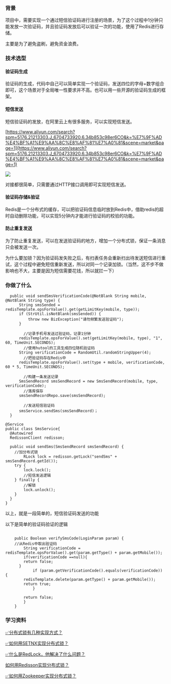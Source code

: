 ### 背景


项目中，需要实现一个通过短信验证码进行注册的场景，为了这个过程中1分钟只能发放一次验证码，并且验证码发放后可以验证一次的功能，使用了Redis进行存储。



主要是为了避免盗刷，避免资金浪费。



### 技术选型


#### 验证码生成


验证码的生成，代码中自己可以简单实现一个验证码，发送四位的字母+数字组合即可，这个场景对于全局唯一性要求并不高。也可以用一些开源的验证码生成的框架。



#### 短信发送
短信验证码的发放，在阿里云上有很多服务，可以实现短信发送。



[https://www.aliyun.com/search?spm=5176.21213303.J_6704733920.6.34b853c98er6CO&k=%E7%9F%AD%E4%BF%A1%E9%AA%8C%E8%AF%81%E7%A0%81&scene=market&page=1](https://www.aliyun.com/search?spm=5176.21213303.J_6704733920.6.34b853c98er6CO&k=%E7%9F%AD%E4%BF%A1%E9%AA%8C%E8%AF%81%E7%A0%81&scene=market&page=1)





![](https://cdn.nlark.com/yuque/0/2023/png/5378072/1693112003377-d243f86d-fc21-4b34-a498-f5de2164bead.png)



对接都很简单，只需要通过HTTP接口调用即可实现短信发送。



#### 验证码存储&验证


Redis是一个分布式的缓存，可以把验证码信息临时放到Redis中，借助redis的超时自动删除功能，可以实现5分钟内才能进行验证码的校验的功能。





#### 防止重复发送


为了防止重复发送，可以在发送验证码的地方，增加一个分布式锁，保证一条消息只会被发送一次。



为什么要加锁？因为验证码发失败之后，有扫表任务会重新扫出待发送短信进行重试，这个过程中避免短信重新发送，所以对同一个记录加锁。（当然，这不步不做影响也不大，主要是因为短信需要花钱，所以就拦一下）



### 你做了什么


```plain
  public void sendSmsVerificationCode(@NotBlank String mobile, @NotBlank String type) {
      String smsSended = redisTemplate.opsForValue().get(getLimitKey(mobile, type));
      if (StrUtil.isNotBlank(smsSended)) {
          throw new BizException("请勿频繁发送验证码");
      }

    	//记录手机号发送过验证码，记录1分钟
      redisTemplate.opsForValue().set(getLimitKey(mobile, type), "1", 60, TimeUnit.SECONDS);
    	//使用hutool的工具生成四位随机验证码
      String verificationCode = RandomUtil.randomStringUpper(4);
    	//把验证码存在Redis中
      redisTemplate.opsForValue().set(type + mobile, verificationCode, 60 * 5, TimeUnit.SECONDS);

    	//构建一条发送记录
      SmsSendRecord smsSendRecord = new SmsSendRecord(mobile, type, verificationCode);
    	//落库保存
      smsSendRecordRepo.save(smsSendRecord);

    	//发送短信验证码
      smsService.sendSms(smsSendRecord)；
  }
```



```plain
@Service
public class SmsService{
  @Autowired
  RedissonClient redisson;
  
  public void sendSms(SmsSendRecord smsSendRecord) {
  	//加分布式锁
		RLock lock = redisson.getLock("sendSms" + smsSendRecord.getId());
    try {
        lock.lock();
        //短信发送逻辑
    } finally {
      	//解锁
        lock.unlock();
    }
  }
}

```



以上，就是一段简单的，短信验证码发送的功能



以下是简单的验证码验证的逻辑

```plain

	public Boolean verifySmsCode(LoginParam param) {
  	//从Redis中取出验证码
		String verificationCode = redisTemplate.opsForValue().get(param.getType() + param.getMobile());
    	if(verificationCode ==null){
      	return false;
      }
			if (param.getVerificationCode().equals(verificationCode)) {
      	redisTemplate.delete(param.getType() + param.getMobile());
      	return true;
			}

    	return false;
		}
	}
```



### 学习资料
<font style="color:rgb(38, 38, 38);">  
</font>

[✅分布式锁有几种实现方式？](https://www.yuque.com/hollis666/qyhor6/fvnr41#CJQP3)



[✅如何用SETNX实现分布式锁？](https://www.yuque.com/hollis666/qyhor6/feovxr7gr8ois5yt)



[✅什么是RedLock，他解决了什么问题？](https://www.yuque.com/hollis666/qyhor6/lxzg0ubs2xpvenxw)



[如何用Redisson实现分布式锁？](https://www.yuque.com/hollis666/qyhor6/gdsvngueclva39ve)



[✅如何用Zookeeper实现分布式锁？](https://www.yuque.com/hollis666/qyhor6/bdxuqt775i5zo9kz)



